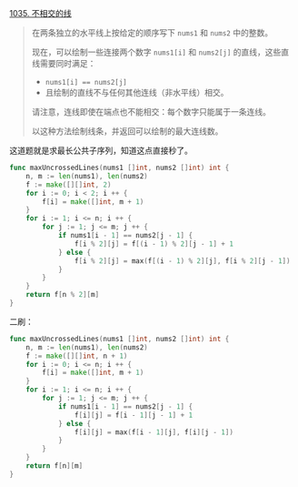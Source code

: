 [1035. 不相交的线](https://leetcode.cn/problems/uncrossed-lines/)

> 在两条独立的水平线上按给定的顺序写下 `nums1` 和 `nums2` 中的整数。
>
> 现在，可以绘制一些连接两个数字 `nums1[i]` 和 `nums2[j]` 的直线，这些直线需要同时满足：
>
> -  `nums1[i] == nums2[j]`
> - 且绘制的直线不与任何其他连线（非水平线）相交。
>
> 请注意，连线即使在端点也不能相交：每个数字只能属于一条连线。
>
> 以这种方法绘制线条，并返回可以绘制的最大连线数。

这道题就是求最长公共子序列，知道这点直接秒了。

```go
func maxUncrossedLines(nums1 []int, nums2 []int) int {
    n, m := len(nums1), len(nums2)
    f := make([][]int, 2)
    for i := 0; i < 2; i ++ {
        f[i] = make([]int, m + 1)
    }
    for i := 1; i <= n; i ++ {
        for j := 1; j <= m; j ++ {
            if nums1[i - 1] == nums2[j - 1] {
                f[i % 2][j] = f[(i - 1) % 2][j - 1] + 1
            } else {
                f[i % 2][j] = max(f[(i - 1) % 2][j], f[i % 2][j - 1])
            }
        }
    }
    return f[n % 2][m]
}
```

二刷：

```go
func maxUncrossedLines(nums1 []int, nums2 []int) int {
    n, m := len(nums1), len(nums2)
    f := make([][]int, n + 1)
    for i := 0; i <= n; i ++ {
        f[i] = make([]int, m + 1)
    }
    for i := 1; i <= n; i ++ {
        for j := 1; j <= m; j ++ {
            if nums1[i - 1] == nums2[j - 1] {
                f[i][j] = f[i - 1][j - 1] + 1
            } else {
                f[i][j] = max(f[i - 1][j], f[i][j - 1])
            }
        }
    }
    return f[n][m]
}
```

